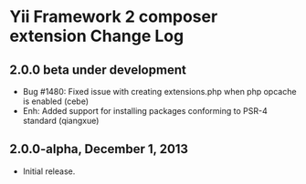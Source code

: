 Yii Framework 2 composer extension Change Log
=============================================

2.0.0 beta under development
----------------------------

- Bug #1480: Fixed issue with creating extensions.php when php opcache is enabled (cebe)
- Enh: Added support for installing packages conforming to PSR-4 standard (qiangxue)

2.0.0-alpha, December 1, 2013
-----------------------------

- Initial release.
